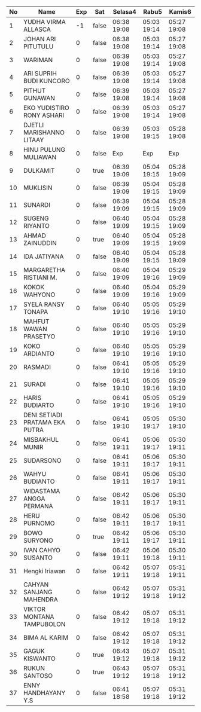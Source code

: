 | No | Name | Exp | Sat | Selasa4 | Rabu5 | Kamis6 |
|-----|-----|-----|-----|-----|-----|-----|
| 1 | YUDHA VIRMA ALLASCA | -1 | false | 06:38 19:08 | 05:03 19:14 | 05:27 19:08 |
| 2 | JOHAN ARI PITUTULU | 0 | false | 06:38 19:08 | 05:03 19:14 | 05:27 19:08 |
| 3 | WARIMAN | 0 | false | 06:39 19:08 | 05:03 19:14 | 05:27 19:08 |
| 4 | ARI SUPRIH BUDI KUNCORO | 0 | false | 06:39 19:08 | 05:03 19:14 | 05:27 19:08 |
| 5 | PITHUT GUNAWAN | 0 | false | 06:39 19:08 | 05:03 19:14 | 05:27 19:08 |
| 6 | EKO YUDISTIRO RONY ASHARI | 0 | false | 06:39 19:08 | 05:03 19:14 | 05:27 19:08 |
| 7 | DJETLI MARISHANNO LITAAY | 0 | false | 06:39 19:08 | 05:03 19:15 | 05:28 19:08 |
| 8 | HINU PULUNG MULIAWAN | 0 | false | Exp | Exp | Exp |
| 9 | DULKAMIT | 0 | true | 06:39 19:09 | 05:04 19:15 | 05:28 19:09 |
| 10 | MUKLISIN | 0 | false | 06:39 19:09 | 05:04 19:15 | 05:28 19:09 |
| 11 | SUNARDI | 0 | false | 06:39 19:09 | 05:04 19:15 | 05:28 19:09 |
| 12 | SUGENG RIYANTO | 0 | false | 06:40 19:09 | 05:04 19:15 | 05:28 19:09 |
| 13 | AHMAD ZAINUDDIN | 0 | true | 06:40 19:09 | 05:04 19:15 | 05:28 19:09 |
| 14 | IDA JATIYANA | 0 | false | 06:40 19:09 | 05:04 19:15 | 05:28 19:09 |
| 15 | MARGARETHA RISTIANI M. | 0 | false | 06:40 19:09 | 05:04 19:16 | 05:29 19:09 |
| 16 | KOKOK WAHYONO | 0 | false | 06:40 19:09 | 05:04 19:16 | 05:29 19:09 |
| 17 | SYELA RANSY TONAPA | 0 | false | 06:40 19:10 | 05:05 19:16 | 05:29 19:10 |
| 18 | MAHFUT WAWAN PRASETYO | 0 | false | 06:40 19:10 | 05:05 19:16 | 05:29 19:10 |
| 19 | KOKO ARDIANTO | 0 | false | 06:40 19:10 | 05:05 19:16 | 05:29 19:10 |
| 20 | RASMADI | 0 | false | 06:41 19:10 | 05:05 19:16 | 05:29 19:10 |
| 21 | SURADI | 0 | false | 06:41 19:10 | 05:05 19:16 | 05:29 19:10 |
| 22 | HARIS BUDIARTO | 0 | false | 06:41 19:10 | 05:05 19:16 | 05:29 19:10 |
| 23 | DENI SETIADI PRATAMA EKA PUTRA | 0 | false | 06:41 19:10 | 05:05 19:17 | 05:30 19:10 |
| 24 | MISBAKHUL MUNIR | 0 | false | 06:41 19:11 | 05:06 19:17 | 05:30 19:11 |
| 25 | SUDARSONO | 0 | false | 06:41 19:11 | 05:06 19:17 | 05:30 19:11 |
| 26 | WAHYU BUDIANTO | 0 | false | 06:41 19:11 | 05:06 19:17 | 05:30 19:11 |
| 27 | WIDASTAMA ANGGA PERMANA | 0 | false | 06:42 19:11 | 05:06 19:17 | 05:30 19:11 |
| 28 | HERU PURNOMO | 0 | false | 06:42 19:11 | 05:06 19:17 | 05:30 19:11 |
| 29 | BOWO SURYONO | 0 | true | 06:42 19:11 | 05:06 19:17 | 05:30 19:11 |
| 30 | IVAN CAHYO SUSANTO | 0 | false | 06:42 19:11 | 05:06 19:18 | 05:30 19:11 |
| 31 | Hengki Iriawan | 0 | false | 06:42 19:11 | 05:07 19:18 | 05:31 19:11 |
| 32 | CAHYAN SANJANG MAHENDRA | 0 | false | 06:42 19:12 | 05:07 19:18 | 05:31 19:12 |
| 33 | VIKTOR MONTANA TAMPUBOLON | 0 | false | 06:42 19:12 | 05:07 19:18 | 05:31 19:12 |
| 34 | BIMA AL KARIM | 0 | false | 06:42 19:12 | 05:07 19:18 | 05:31 19:12 |
| 35 | GAGUK KISWANTO | 0 | true | 06:43 19:12 | 05:07 19:18 | 05:31 19:12 |
| 36 | RUKUN SANTOSO | 0 | true | 06:43 19:12 | 05:07 19:18 | 05:31 19:12 |
| 37 | ENNY HANDHAYANY Y.S | 0 | false | 06:41 18:58 | 05:07 19:18 | 05:31 19:12 |
